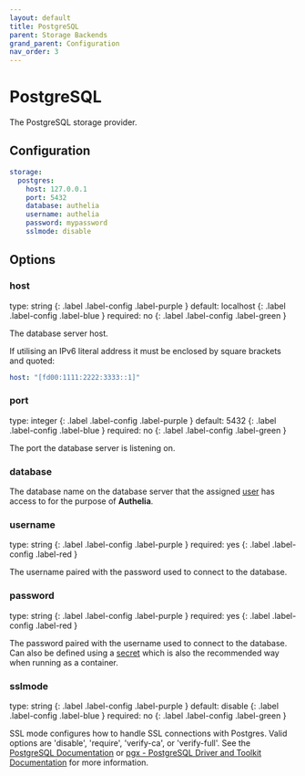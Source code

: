 ```yaml
---
layout: default
title: PostgreSQL
parent: Storage Backends
grand_parent: Configuration
nav_order: 3
---
```


# PostgreSQL

The PostgreSQL storage provider.

## Configuration

```yaml
storage:
  postgres:
    host: 127.0.0.1
    port: 5432
    database: authelia
    username: authelia
    password: mypassword
    sslmode: disable
```

## Options

### host
<div markdown="1">
type: string
{: .label .label-config .label-purple } 
default: localhost
{: .label .label-config .label-blue }
required: no
{: .label .label-config .label-green }
</div>

The database server host.

If utilising an IPv6 literal address it must be enclosed by square brackets and quoted:
```yaml
host: "[fd00:1111:2222:3333::1]"
```

### port
<div markdown="1">
type: integer
{: .label .label-config .label-purple } 
default: 5432
{: .label .label-config .label-blue }
required: no
{: .label .label-config .label-green }
</div>

The port the database server is listening on.

### database

The database name on the database server that the assigned [user](#username) has access to for the purpose of
**Authelia**.

### username
<div markdown="1">
type: string
{: .label .label-config .label-purple }
required: yes
{: .label .label-config .label-red }
</div>

The username paired with the password used to connect to the database.

### password
<div markdown="1">
type: string
{: .label .label-config .label-purple }
required: yes
{: .label .label-config .label-red }
</div>

The password paired with the username used to connect to the database. Can also be defined using a
[secret](../secrets.md) which is also the recommended way when running as a container.

### sslmode
<div markdown="1">
type: string
{: .label .label-config .label-purple }
default: disable
{: .label .label-config .label-blue }
required: no
{: .label .label-config .label-green }
</div>

SSL mode configures how to handle SSL connections with Postgres.
Valid options are 'disable', 'require', 'verify-ca', or 'verify-full'.
See the [PostgreSQL Documentation](https://www.postgresql.org/docs/12/libpq-ssl.html)
or [pgx - PostgreSQL Driver and Toolkit Documentation](https://pkg.go.dev/github.com/jackc/pgx?tab=doc)
for more information.
